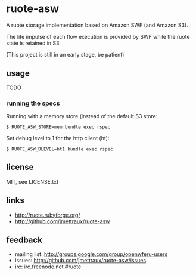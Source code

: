 
# ruote-asw

A ruote storage implementation based on Amazon SWF (and Amazon S3).

The life impulse of each flow execution is provided by SWF while the ruote state is retained in S3.

(This project is still in an early stage, be patient)


## usage

TODO


### running the specs

Running with a memory store (instead of the default S3 store:

    $ RUOTE_ASW_STORE=mem bundle exec rspec

Set debug level to 1 for the http client (ht):

    $ RUOTE_ASW_DLEVEL=ht1 bundle exec rspec


## license

MIT, see LICENSE.txt


## links

* http://ruote.rubyforge.org/
* http://github.com/jmettraux/ruote-asw


## feedback

* mailing list: http://groups.google.com/group/openwferu-users
* issues: http://github.com/jmettraux/ruote-asw/issues
* irc: irc.freenode.net #ruote

